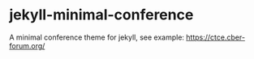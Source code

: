 # jekyll-minimal-conference

A minimal conference theme for jekyll, see example: https://ctce.cber-forum.org/
